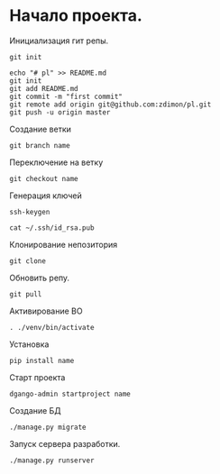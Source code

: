 # Начало проекта.

Инициализация гит репы.

    git init

    echo "# pl" >> README.md
    git init
    git add README.md
    git commit -m "first commit"
    git remote add origin git@github.com:zdimon/pl.git
    git push -u origin master

Создание ветки
    
    git branch name

Переключение на ветку 

    git checkout name

Генерация ключей

    ssh-keygen

    cat ~/.ssh/id_rsa.pub

Клонирование непозитория

    git clone 

Обновить репу.

    git pull

Активирование ВО

    . ./venv/bin/activate

Установка

    pip install name


Старт проекта 

    dgango-admin startproject name

Создание БД

    ./manage.py migrate

Запуск сервера разработки.

    ./manage.py runserver 


